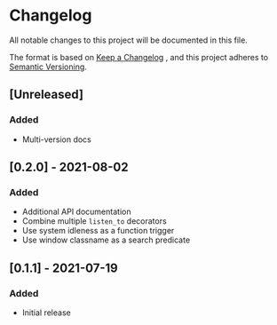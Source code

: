 # Changelog

All notable changes to this project will be documented in this file.

The format is based on [Keep a Changelog](https://keepachangelog.com/en/1.0.0/)
, and this project adheres to [Semantic Versioning](https://semver.org/spec/v2.0.0.html).

## [Unreleased]
### Added
 - Multi-version docs

## [0.2.0] - 2021-08-02
### Added
 - Additional API documentation
 - Combine multiple `listen_to` decorators
 - Use system idleness as a function trigger
 - Use window classname as a search predicate

## [0.1.1] - 2021-07-19
### Added
 - Initial release

